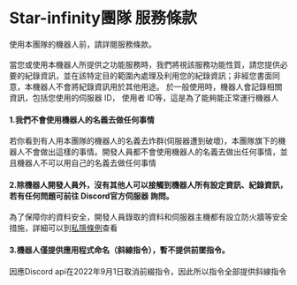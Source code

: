 # Star-infinity團隊 服務條款

使用本團隊的機器人前，請詳閱服務條款。<br>
<br>
當您或使用本機器人所提供之功能服務時，我們將視該服務功能性質，請您提供必要的紀錄資訊，並在該特定目的範圍內處理及利用您的紀錄資訊；非經您書面同意，本機器人不會將紀錄資訊用於其他用途。 於一般使用時，機器人會記錄相關資訊，包括您使用的伺服器 ID， 使用者 ID等，這是為了能夠能正常運行機器人



#### 1.我們不會使用機器人的名義去做任何事情
若你看到有人用本團隊的機器人的名義去炸群(伺服器遭到破壞)，本團隊旗下的機器人不會做出這樣的事情。開發人員都不會使用機器人的名義去做出任何事情，並且機器人不可以用自己的名義去做任何事情
<br>
#### 2.除機器人開發人員外，沒有其他人可以接觸到機器人所有設定資訊、紀錄資訊，若有任何問題可前往 Discord官方伺服器 詢問。
為了保障你的資料安全，開發人員錄取的資料和伺服器主機都有設立防火牆等安全措施，詳細可以到[私隱條例](https://github.com/Star-Infinity/Privacy/blob/main/README.md)查看
<br>
#### 3.機器人僅提供應用程式命名（斜線指令），暫不提供前墜指令。
因應Discord api在2022年9月1日取消前綴指令，因此所以指令全部提供斜線指令
